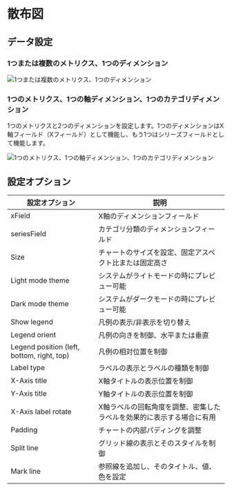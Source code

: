# 散布図

## データ設定

### 1つまたは複数のメトリクス、1つのディメンション

![1つまたは複数のメトリクス、1つのディメンション](https://static-docs.nocobase.com/202410091202766.png)

### 1つのメトリクス、1つの軸ディメンション、1つのカテゴリディメンション

1つのメトリクスと2つのディメンションを設定します。1つのディメンションはX軸フィールド（Xフィールド）として機能し、もう1つはシリーズフィールドとして機能します。

![1つのメトリクス、1つの軸ディメンション、1つのカテゴリディメンション](https://static-docs.nocobase.com/202410091202268.png)

## 設定オプション

| 設定オプション       | 説明                                                 |
| -------------------- | ---------------------------------------------------- |
| xField               | X軸のディメンションフィールド                         |
| seriesField          | カテゴリ分類のディメンションフィールド                 |
| Size                 | チャートのサイズを設定、固定アスペクト比または固定高さ   |
| Light mode theme     | システムがライトモードの時にプレビュー可能             |
| Dark mode theme      | システムがダークモードの時にプレビュー可能             |
| Show legend          | 凡例の表示/非表示を切り替え                           |
| Legend orient        | 凡例の向きを制御、水平または垂直                       |
| Legend position (left, bottom, right, top) | 凡例の相対位置を制御                     |
| Label type           | ラベルの表示とラベルの種類を制御                       |
| X-Axis title         | X軸タイトルの表示位置を制御                           |
| Y-Axis title         | Y軸タイトルの表示位置を制御                           |
| X-Axis label rotate  | X軸ラベルの回転角度を調整、密集したラベルを効果的に表示する場合に有用 |
| Padding              | チャートの内部パディングを調整                         |
| Split line           | グリッド線の表示とそのスタイルを制御                   |
| Mark line            | 参照線を追加し、そのタイトル、値、色を設定             |
